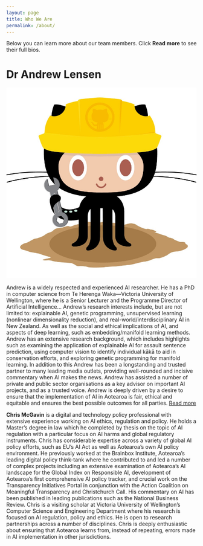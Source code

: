 ```yaml
---
layout: page
title: Who We Are
permalink: /about/
---
```


Below you can learn more about our team members. Click **Read more** to see their full bios.

# Dr Andrew Lensen

<div class="person-grid">
  <div class="person-photo-container">
  <img src="/images/404.jpg" alt="Dr Andrew Lensen" class="person-photo" />
  </div>
   <div class="person-info">
    <p class="bio">
      Andrew is a widely respected and experienced AI researcher. He has a PhD in computer science from Te Herenga Waka—Victoria University of Wellington, where he is a Senior Lecturer and the Programme Director of Artificial Intelligence.<span class="dots">..</span>
      <span class="more hidden">
        Andrew’s research interests include, but are not limited to: explainable AI, genetic programming, unsupervised learning (nonlinear dimensionality reduction), and real-world/interdisciplinary AI in New Zealand. As well as the social and ethical implications of AI, and aspects of deep learning, such as embedding/manifold learning methods. Andrew has an extensive research background, which includes highlights such as examining the application of explainable AI for assault sentence prediction, using computer vision to identify individual kākā to aid in conservation efforts, and exploring genetic programming for manifold learning. In addition to this Andrew has been a longstanding and trusted partner to many leading media outlets, providing well-rounded and incisive commentary when AI makes the news. Andrew has assisted a number of private and public sector organisations as a key advisor on important AI projects, and as a trusted voice. Andrew is deeply driven by a desire to ensure that the implementation of AI in Aotearoa is fair, ethical and equitable and ensures the best possible outcomes for all parties. 
      </span>
      <a href="#" class="toggle-bio">Read more</a>
    </p>
  </div>
</div>

<!-- 
[**Dr Andrew Lensen**](https://andrewlensen.com) is a widely respected and experienced AI researcher. He has a PhD in computer science from Te Herenga Waka—Victoria University of Wellington, where he is currently a Senior Lecturer and the Programme Director of Artificial Intelligence. Andrew’s research interests include, but are not limited to: explainable AI, genetic programming, unsupervised learning (nonlinear dimensionality reduction), and real-world/interdisciplinary AI in New Zealand. As well as the social and ethical implications of AI, and aspects of deep learning, such as embedding/manifold learning methods. Andrew has an extensive research background, which includes highlights such as examining the application of explainable AI for assault sentence prediction, using computer vision to identify individual kākā to aid in conservation efforts, and exploring genetic programming for manifold learning. In addition to this Andrew has been a longstanding and trusted partner to many leading media outlets, providing well-rounded and incisive commentary when AI makes the news. Andrew has assisted a number of private and public sector organisations as a key advisor on important AI projects, and as a trusted voice. Andrew is deeply driven by a desire to ensure that the implementation of AI in Aotearoa is fair, ethical and equitable and ensures the best possible outcomes for all parties. -->

**Chris McGavin** is a digital and technology policy professional with extensive experience working on AI ethics, regulation and policy. He holds a Master’s degree in law which he completed by thesis on the topic of AI regulation with a particular focus on AI harms and global regulatory instruments. Chris has considerable expertise across a variety of global AI policy efforts, such as EU’s AI Act as well as Aotearoa’s own AI policy environment. He previously worked at the Brainbox Institute, Aotearoa’s leading digital policy think-tank where he contributed to and led a number of complex projects including an extensive examination of Aotearoa’s AI landscape for the Global Index on Responsible AI, development of Aotearoa’s first comprehensive AI policy tracker, and crucial work on the Transparency Initiatives Portal in conjunction with the Action Coalition on Meaningful Transparency and Christchurch Call. His commentary on AI has been published in leading publications such as the National Business Review. Chris is a visiting scholar at Victoria University of Wellington’s Computer Science and Engineering Department where his research is focused on AI regulation, policy and ethics. He is open to research partnerships across a number of disciplines. Chris is deeply enthusiastic about ensuring that Aotearoa learns from, instead of repeating, errors made in AI implementation in other jurisdictions. 
